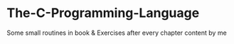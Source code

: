 # The-C-Programming-Language
Some small routines in book &amp; Exercises after every chapter content by me
